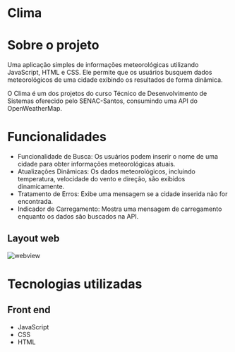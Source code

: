 # Clima

# Sobre o projeto

Uma aplicação simples de informações meteorológicas utilizando JavaScript, HTML e CSS. Ele permite que os usuários busquem dados meteorológicos de uma cidade exibindo os resultados de forma dinâmica.

O Clima é um dos projetos do curso Técnico de Desenvolvimento de Sistemas oferecido pelo SENAC-Santos, consumindo uma API do OpenWeatherMap.

# Funcionalidades

- Funcionalidade de Busca: Os usuários podem inserir o nome de uma cidade para obter informações meteorológicas atuais.
- Atualizações Dinâmicas: Os dados meteorológicos, incluindo temperatura, velocidade do vento e direção, são exibidos dinamicamente.
- Tratamento de Erros: Exibe uma mensagem se a cidade inserida não for encontrada.
- Indicador de Carregamento: Mostra uma mensagem de carregamento enquanto os dados são buscados na API.

## Layout web
![webview](https://github.com/galdinorobs/api-clima-SENAC/assets/99149832/ddf9080e-1228-46b6-b91b-e4016f3408f7)

# Tecnologias utilizadas

## Front end
- JavaScript
- CSS
- HTML
